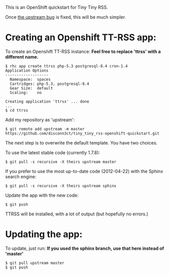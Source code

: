 This is an OpenShift quickstart for Tiny Tiny RSS.

Once [the upstream bug](https://bugzilla.redhat.com/show_bug.cgi?id=950731) is fixed, this will be much simpler.

Creating an Openshift TT-RSS app:
=================================

To create an Openshift TT-RSS instance: 
**Feel free to replace 'ttrss' with a different name.**

    $ rhc app create ttrss php-5.3 postgresql-8.4 cron-1.4
    Application Options
    -------------------
      Namespace:  spaces
      Cartridges: php-5.3, postgresql-8.4
      Gear Size:  default
      Scaling:    no
    
    Creating application 'ttrss' ... done
    ...
    $ cd ttrss
    
Add my repository as 'upstream':

    $ git remote add upstream -m master https://github.com/disconn3ct/tiny_tiny_rss-openshift-quickstart.git

The next step is to overwrite the default template. You have two choices.

To use the latest stable code (currently 1.7.8):

    $ git pull -s recursive -X theirs upstream master

If you prefer to use the most up-to-date code (2012-04-22) with the Sphinx search engine:

    $ git pull -s recursive -X theirs upstream sphinx

Update the app with the new code:

    $ git push

TTRSS will be installed, with a lot of output (but hopefully no errors.)

Updating the app:
=================
To update, just run:
**If you used the sphinx branch, use that here instead of 'master'**

    $ git pull upstream master
    $ git push
